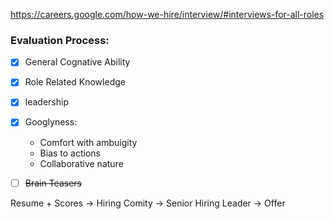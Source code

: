 https://careers.google.com/how-we-hire/interview/#interviews-for-all-roles

### Evaluation Process:
- [x] General Cognative Ability

- [x] Role Related Knowledge

- [x] leadership

- [x] Googlyness: 
    * Comfort with ambuigity
    * Bias to actions
    * Collaborative nature

- [ ] ~~Brain Teasers~~

 Resume + Scores -> Hiring Comity -> Senior Hiring Leader -> Offer